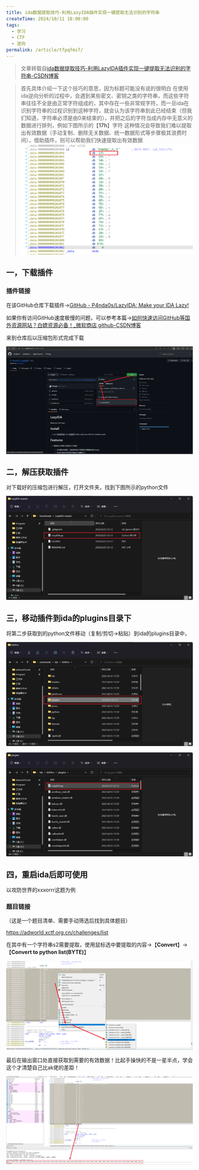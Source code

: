 ```yaml
---
title: ida数据提取技巧-利用LazyIDA插件实现一键提取无法识别的字符串
createTime: 2024/10/11 18:00:00
tags:
  - 学习
  - CTF
  - 逆向
permalink: /article/tfpqfmif/
---
```



> 文章转载自[ida数据提取技巧-利用LazyIDA插件实现一键提取无法识别的字符串-CSDN博客](https://blog.csdn.net/liKeQing1027520/article/details/137384900)

>  首先具体介绍一下这个技巧的意思，因为标题可能没有说的很明白 
>  在使用ida逆向分析的过程中，会遇到某些密文、密钥之类的字符串，而这些字符串往往不全是由正常字符组成的，其中存在一些非常规字符，而一旦ida在识别字符串的过程识别到这种字符，就会认为该字符串到此已经结束（但我们知道，字符串必须是由0来结束的），并把之后的字符当成内存中无意义的数据进行排列，例如下图所示的【**17h**】字符 
>  这种情况会导致我们难以提取出有效数据（手动复制、删除无关数据、统一数据形式等步骤极其浪费时间），借助插件，则可以帮助我们快速提取出有效数据 
>  ![](./assets/ee6b1297288ba6a6ed03ad0e1b7b690e.png)




## 一，下载插件 

### 插件链接

在该GitHub仓库下载插件->[GitHub - P4nda0s/LazyIDA: Make your IDA Lazy!](https://github.com/P4nda0s/LazyIDA)

如果你有访问GitHub速度极慢的问题，可以参考本篇->[如何快速访问GitHub等国外资源网站？白嫖资源必备！_微软商店 github-CSDN博客](https://blog.csdn.net/liKeQing1027520/article/details/135915512)

来到仓库后以压缩包形式完成下载

![](./assets/27c43c4041fccefbce9b5e789fdb4335.png)



## 二，解压获取插件

对下载好的压缩包进行解压，打开文件夹，找到下图所示的python文件

![](./assets/8d1f2b467d95050ed1a8ac1c525bef4e.png)



## 三，移动插件到ida的plugins目录下

将第二步获取到的python文件移动（复制/剪切->粘贴）到ida的plugins目录中，

![](./assets/db44cb14c6aae7ea76cf2ad44c4f8b6b.png)

![](./assets/de5a53c26e18bff36f74667c3949fd5e.png)



## 四，重启ida后即可使用

以攻防世界的xxxorrr这题为例

### 题目链接

（这是一个题目清单、需要手动筛选后找到具体题目）

<https://adworld.xctf.org.cn/challenges/list>

在其中有一个字符串s2需要提取，使用鼠标选中要提取的内容->【**Convert**】->【**Convert to python list(BYTE)**】



![](./assets/bb49097bd1f23460625af3a4d7941eaa.png)

最后在输出窗口处直接获取到需要的有效数据！比起手操快的不是一星半点，学会这个才清楚自己比ak佬的差距！

![](./assets/6721f914715326c80248ff688aae4d88.png)
